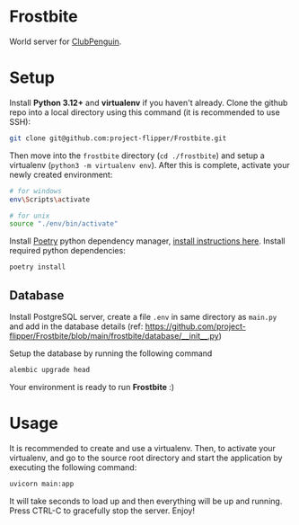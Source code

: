 # Frostbite
World server for [ClubPenguin](https://github.com/project-flipper/ClubPenguin).

# Setup
Install **Python 3.12+** and **virtualenv** if you haven't already. Clone the github repo into a local directory using this command (it is recommended to use SSH):
```bash
git clone git@github.com:project-flipper/Frostbite.git 
```

Then move into the `frostbite` directory (`cd ./frostbite`) and setup a virtualenv (`python3 -m virtualenv env`).
After this is complete, activate your newly created environment:
```bash
# for windows
env\Scripts\activate

# for unix
source "./env/bin/activate"
```

Install [Poetry](https://python-poetry.org/) python dependency manager, [install instructions here](https://python-poetry.org/docs/#installation). Install required python dependencies:

```bash
poetry install
```

## Database
Install PostgreSQL server, create a file `.env` in same directory as `main.py` and add in the database details (ref: https://github.com/project-flipper/Frostbite/blob/main/frostbite/database/__init__.py)

Setup the database by running the following command

```bash
alembic upgrade head
```

Your environment is ready to run **Frostbite** :)

# Usage
It is recommended to create and use a virtualenv. Then, to activate your virtualenv, and go to the source root directory and start the application by executing the following command:
```bash
uvicorn main:app
```
It will take seconds to load up and then everything will be up and running. Press CTRL-C to gracefully stop the server.
Enjoy!
